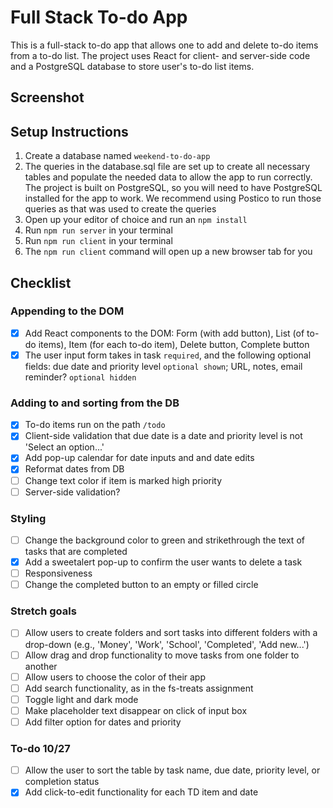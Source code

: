 # Full Stack To-do App

This is a full-stack to-do app that allows one to add and delete to-do items from a to-do list. The project uses React for client- and server-side code and a PostgreSQL database to store user's to-do list items.

## Screenshot


## Setup Instructions

1. Create a database named ```weekend-to-do-app```
2. The queries in the database.sql file are set up to create all necessary tables and populate the needed data to allow the app to run correctly. The project is built on PostgreSQL, so you will need to have PostgreSQL installed for the app to work. We recommend using Postico to run those queries as that was used to create the queries
3. Open up your editor of choice and run an ```npm install```
4. Run ```npm run server``` in your terminal
5. Run ```npm run client``` in your terminal
6. The ```npm run client``` command will open up a new browser tab for you

## Checklist

### Appending to the DOM
- [x] Add React components to the DOM: Form (with add button), List (of to-do items), Item (for each to-do item), Delete button, Complete button
- [x] The user input form takes in task `required`, and the following optional fields: due date and priority level  `optional shown`; URL, notes, email reminder? `optional hidden`

### Adding to and sorting from the DB
- [x] To-do items run on the path ```/todo```
- [x] Client-side validation that due date is a date and priority level is not 'Select an  option...'
- [x] Add pop-up calendar for date inputs and and date edits
- [x] Reformat dates from DB
- [ ] Change text color if item is marked high priority
- [ ] Server-side validation?

### Styling
- [ ] Change the background color to green and strikethrough the text of tasks that are completed
- [x] Add a sweetalert pop-up to confirm the user wants to delete a task
- [ ] Responsiveness
- [ ] Change the completed button to an empty or filled circle

### Stretch goals
- [ ] Allow users to create folders and sort tasks into different folders with a drop-down (e.g., 'Money', 'Work', 'School', 'Completed', 'Add new...')
- [ ] Allow drag and drop functionality to move tasks from one folder to another
- [ ] Allow users to choose the color of their app
- [ ] Add search functionality, as in the fs-treats assignment
- [ ] Toggle light and dark mode
- [ ] Make placeholder text disappear on click of input box
- [ ] Add filter option for dates and priority

### To-do 10/27
- [ ] Allow the user to sort the table by task name, due date, priority level, or completion status
- [x] Add click-to-edit functionality for each TD item and date